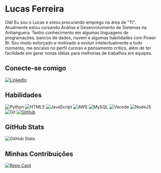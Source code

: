 # Lucas Ferreira
Olá! Eu sou o Lucas e estou procurando emprego na área de "TI". Atualmente estou cursando Análise e Desenvolvimento de Sistemas na Anhanguera. Tenho conhecimento em algumas linguagens de programações, bancos de dados, nuvem e algumas habilidades com Power BI. Sou muito esforçado e motivado a evoluir intelectualmente a todo momento, me encaixo no perfil curioso e pensamento critíco, além de ter facilidade em gerar novas idéias para melhorias de trabalhos em equipes. 

## Conecte-se comigo
[![LinkedIn](https://img.shields.io/badge/LinkedIn-0077b5?style=for-the-badge&logo=linkedin&logoColor=0E76A8)](https://www.linkedin.com/in/lucas-ferreira-140307235/)

## Habilidades
![Python](https://img.shields.io/badge/python-3670A0?style=for-the-badge&logo=python&logoColor=ffdd54)
![HTML5](https://img.shields.io/badge/HTML5-E34F26?style=for-the-badge&logo=html5&logoColor=white)
![JavaScript](https://img.shields.io/badge/JavaScript-F7DF1E?style=for-the-badge&logo=javascript&logoColor=black)
![AWS](https://img.shields.io/badge/AWS-000.svg?style=for-the-badge&logo=amazon-aws&logoColor=white)
![MySQL](https://img.shields.io/badge/MySQL-00000F?style=for-the-badge&logo=mysql&logoColor=white)
![Vscode](https://img.shields.io/badge/Vscode-007ACC?style=for-the-badge&logo=visual-studio-code&logoColor=white)
![NodeJS](https://img.shields.io/badge/node.js-6DA55F?style=for-the-badge&logo=node.js&logoColor=white)
![Git](https://img.shields.io/badge/GIT-E44C30?style=for-the-badge&logo=git&logoColor=white)
[![GitHub](https://img.shields.io/badge/GitHub-100000?style=for-the-badge&logo=github&logoColor=white)](https://github.com/SEUUSERNAME)
## GitHub Stats
![GitHub Stats](https://github-readme-stats.vercel.app/api?username=LUCASSFERREIRA782&theme=transparent&bg_color=000&border_color=30A3DC&show_icons=true&icon_color=30A3DC&text_color=fff&hidetitle_color=&hide_title=true&hide=stars)

## Minhas Contribuições
[![Repo Card](https://github-readme-stats.vercel.app/api/pin/?username=LUCASSFERREIRA782&repo=dio-lab-open-source&bg_color=000&border_color=30A3DC&show_icons=true&icon_color=30A3DC&title_color=E94D5F&text_color=FFF)](https://github.com/LUCASSFERREIRA782/dio-lab-open-source.git)

[def]: https://github-readme-stats-git-masterrstaa-rickstaa.vercel.app/api/top-langs/?username=LUCASSFERREIRA782&layout=compact&bg_color=000&border_color=30A3DC&title_color=E94D5F&text_color=FFF
